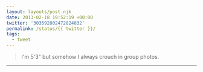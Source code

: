 ```yaml
---
layout: layouts/post.njk
date: 2013-02-18 19:52:19 +00:00
twitter: '303592802472824832'
permalink: /status/{{ twitter }}/
tags: 
  - tweet
---
```


> I'm 5'3" but somehow I always crouch in group photos.

---
